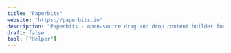 ```yaml
---
title: "Paperbits"
website: "https://paperbits.io"
description: "Paperbits - open-source drag and drop content builder for web apps. Developers will integrate it into their product to empower"
draft: false
tool: ["Helper"]
---
```

